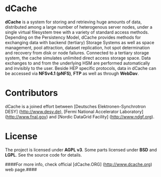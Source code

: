 dCache
======

__dCache__ is a system for storing and retrieving huge amounts of data,
distributed among a large number of heterogenous server nodes, under
a single virtual filesystem tree with a variety of standard access
methods. Depending on the Persistency Model, dCache provides methods
for exchanging data with backend (tertiary) Storage Systems as well
as space management, pool attraction, dataset replication, hot spot
determination and recovery from disk or node failures. Connected to
a tertiary storage system, the cache simulates unlimited direct
access storage space. Data exchanges to and from the underlying HSM
are performed automatically and invisibly to the user. Beside HEP
specific protocols, data in dCache can be accessed via __NFSv4.1
(pNFS)__, __FTP__ as well as through __WebDav__.

Contributors
============
dCache is a joined effort between
[Deutsches Elektronen-Synchrotron DESY] (http://www.desy.de),
[Fermi National Accelerator Laboratory] (http://www.fnal.gov)
and [Nordic DataGrid Facility] (http://www.ndgf.org).

License
=======

The project is licensed under __AGPL v3__. Some parts licensed under __BSD__ and __LGPL__. See the source code for details.

####For more info, check official [dCache.ORG] (http://www.dcache.org) web page.####

